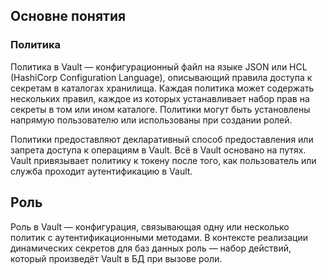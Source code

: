 ## Основне понятия

### Политика

Политика в Vault — конфигурационный файл на языке JSON или HCL (HashiCorp Configuration Language), описывающий правила доступа к секретам в каталогах хранилища. Каждая политика может содержать нескольких правил, каждое из которых устанавливает набор прав на секреты в том или ином каталоге. Политики могут быть установлены напрямую пользователю или использованы при создании ролей.

Политики предоставляют декларативный способ предоставления или запрета доступа к операциям в Vault.
Всё в Vault основано на путях.
Vault привязывает политику к токену после того, как пользователь или служба проходит аутентификацию в Vault.

## Роль

Роль в Vault — конфигурация, связывающая одну или несколько политик с аутентификационными методами. В контексте реализации динамических секретов для баз данных роль — набор действий, который произведёт Vault в БД при вызове роли.
